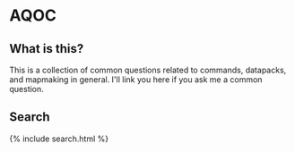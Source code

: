 # AQOC

## What is this?

This is a collection of common questions related to commands, datapacks, and mapmaking in general.
I'll link you here if you ask me a common question.

## Search

{% include search.html %}